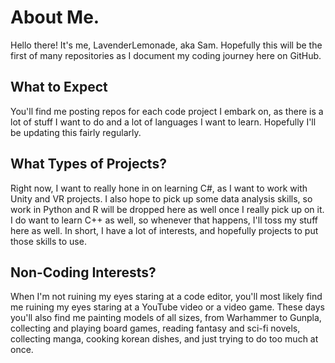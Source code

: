 # About Me.

Hello there! It's me, LavenderLemonade, aka Sam. Hopefully this will be the first of many repositories as I document my coding journey here on GitHub.  

## What to Expect

You'll find me posting repos for each code project I embark on, as there is a lot of stuff I want to do and a lot of languages I want to learn. Hopefully I'll be updating this fairly regularly. 

## What Types of Projects?

Right now, I want to really hone in on learning C#, as I want to work with Unity and VR projects. I also hope to pick up some data analysis skills, so work in Python and R will be dropped here as well once I really pick up on it. I do want to learn C++ as well, so whenever that happens, I'll toss my stuff here as well. In short, I have a lot of interests, and hopefully projects to put those skills to use. 

## Non-Coding Interests? 

When I'm not ruining my eyes staring at a code editor, you'll most likely find me ruining my eyes staring at a YouTube video or a video game. These days you'll also find me painting models of all sizes, from Warhammer to Gunpla, collecting and playing board games, reading fantasy and sci-fi novels, collecting manga, cooking korean dishes, and just trying to do too much at once. 

